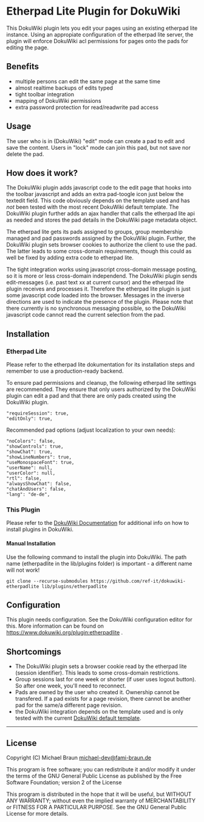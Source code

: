 # Etherpad Lite Plugin for DokuWiki

This DokuWiki plugin lets you edit your pages using an existing etherpad lite instance. Using an appropiate configuration of the etherpad lite server, the plugin will enforce DokuWiki acl permissions for pages onto the pads for editing the page.

## Benefits

  * multiple persons can edit the same page at the same time
  * almost realtime backups of edits typed
  * tight toolbar integration
  * mapping of DokuWiki permissions
  * extra password protection for read/readwrite pad access

## Usage

The user who is in (DokuWiki) "edit" mode can create a pad to edit and save the content. Users in "lock" mode can join this pad, but not save nor delete the pad.

## How does it work?

The DokuWiki plugin adds javascript code to the edit page that hooks into the toolbar javascript and adds an extra pad-toogle icon just below the textedit field. This code obviously depends on the template used and has *not* been tested with the most recent DokuWiki default template. The DokuWiki plugin further adds an ajax handler that calls the etherpad lite api as needed and stores the pad details in the DokuWiki page metadata object.

The etherpad lite gets its pads assigned to groups, group membership managed and pad passwords assigned by the DokuWiki plugin. Further, the DokuWiki plugin sets browser cookies to authorize the client to use the pad. The latter leads to some cross-domain requirements, though this could as well be fixed by adding extra code to etherpad lite.

The tight integration works using javascript cross-domain message posting, so it is more or less cross-domain independend. The DokuWiki plugin sends edit-messages (i.e. past text xx at current cursor) and the etherpad lite plugin receives and processes it. Therefore the etherpad lite plugin is just some javascript code loaded into the browser. Messages in the inverse directions are used to indicate the presence of the plugin. Please note that there currently is no synchronous messaging possible, so the DokuWiki javascript code cannot read the current selection from the pad.

## Installation

### Etherpad Lite

Please refer to the etherpad lite dokumentation for its installation steps and remember to use a production-ready backend.

To ensure pad permissions and cleanup, the following etherpad lite settings are recommended. They ensure that only users authorized by the DokuWiki plugin can edit a pad and that there are only pads created using the DokuWiki plugin.

```
"requireSession": true,
"editOnly": true,
```

Recommended pad options (adjust localization to your own needs):

```
"noColors": false,
"showControls": true,
"showChat": true,
"showLineNumbers": true,
"useMonospaceFont": true,
"userName": null,
"userColor": null,
"rtl": false,
"alwaysShowChat": false,
"chatAndUsers": false,
"lang": "de-de",
```

### This Plugin

Please refer to the [DokuWiki Documentation](https://www.dokuwiki.org/plugin_installation_instructions) for additional info on how to install plugins in DokuWiki.

#### Manual Installation

Use the following command to install the plugin into DokuWiki. The path name (etherpadlite in the lib/plugins folder) is important - a different name will not work!

```
git clone --recurse-submodules https://github.com/ref-it/dokuwiki-etherpadlite lib/plugins/etherpadlite
```

## Configuration

This plugin needs configuration. See the DokuWiki configuration editor for this. More information can be found on https://www.dokuwiki.org/plugin:etherpadlite .


## Shortcomings

  * The DokuWiki plugin sets a browser cookie read by the etherpad lite (session identifier). This leads to some cross-domain restrictions.
  * Group sessions last for one week or shorter (if user uses logout button). So after one week, you'll need to reconnect.
  * Pads are owned by the user who created it. Ownership cannot be transfered. If a pad exists for a page revision, there cannot be another pad for the same/a different page revision.
  * the DokuWiki integration depends on the template used and is only tested with the current [DokuWiki default template](https://www.dokuwiki.org/template:DokuWiki).
  
---

## License

Copyright (C) Michael Braun <michael-dev@fami-braun.de>

This program is free software; you can redistribute it and/or modify
it under the terms of the GNU General Public License as published by
the Free Software Foundation; version 2 of the License

This program is distributed in the hope that it will be useful,
but WITHOUT ANY WARRANTY; without even the implied warranty of
MERCHANTABILITY or FITNESS FOR A PARTICULAR PURPOSE.  See the
GNU General Public License for more details.
